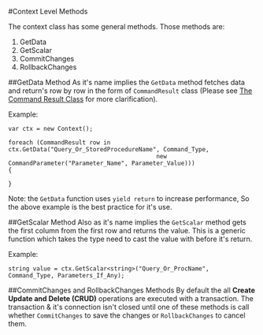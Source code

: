 #Context Level Methods

The context class has some general methods. Those methods are:
 1. GetData
 2. GetScalar
 3. CommitChanges
 4. RollbackChanges


##GetData Method
As it's name implies the `GetData` method fetches data and return's row by row in the form of `CommandResult` class (Please see [The Command Result Class](https://github.com/AndrewFahmy/SqlMapper/blob/master/docs/command_result.md) for more clarification).

Example:
```
var ctx = new Context();

foreach (CommandResult row in ctx.GetData("Query_Or_StoredProcedureName", Command_Type, 
                                          new CommandParameter("Parameter_Name", Parameter_Value)))
{
                
}
```

Note: the `GetData` function uses `yield return` to increase performance, So the above example is the best practice for it's use.


##GetScalar Method
Also as it's name implies the `GetScalar` method gets the first column from the first row and returns the value. This is a generic function which takes the type need to cast the value with before it's return.

Example:
```
string value = ctx.GetScalar<string>("Query_Or_ProcName", Command_Type, Parameters_If_Any);
```



##CommitChanges and RollbackChanges Methods
By default the all **Create Update and Delete (CRUD)** operations are executed with a transaction. The transaction & it's connection isn't closed until one of these methods is call whether `CommitChanges` to save the changes or `RollbackChanges` to cancel them.
